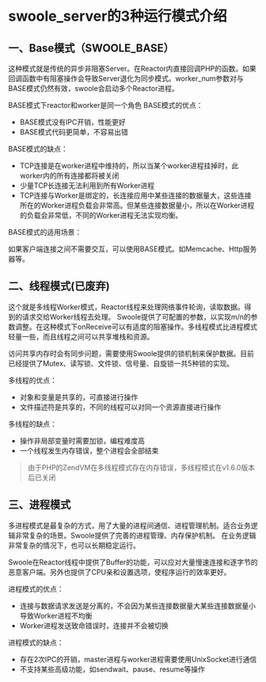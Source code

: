 # swoole_server的3种运行模式介绍
## 一、Base模式（SWOOLE_BASE）
这种模式就是传统的异步非阻塞Server。在Reactor内直接回调PHP的函数。如果回调函数中有阻塞操作会导致Server退化为同步模式。worker_num参数对与BASE模式仍然有效，swoole会启动多个Reactor进程。

BASE模式下reactor和worker是同一个角色
BASE模式的优点：

* BASE模式没有IPC开销，性能更好
* BASE模式代码更简单，不容易出错

BASE模式的缺点：

* TCP连接是在worker进程中维持的，所以当某个worker进程挂掉时，此worker内的所有连接都将被关闭
* 少量TCP长连接无法利用到所有Worker进程
* TCP连接与Worker是绑定的，长连接应用中某些连接的数据量大，这些连接所在的Worker进程负载会非常高。但某些连接数据量小，所以在Worker进程的负载会非常低，不同的Worker进程无法实现均衡。

BASE模式的适用场景：

如果客户端连接之间不需要交互，可以使用BASE模式。如Memcache、Http服务器等。

## 二、线程模式(已废弃)
这个就是多线程Worker模式，Reactor线程来处理网络事件轮询，读取数据。得到的请求交给Worker线程去处理。 Swoole提供了可配置的参数，以实现m/n的参数调整。在这种模式下onReceive可以有适度的阻塞操作。多线程模式比进程模式轻量一些，而且线程之间可以共享堆栈和资源。

访问共享内存时会有同步问题，需要使用Swoole提供的锁机制来保护数据。目前已经提供了Mutex、读写锁、文件锁、信号量、自旋锁一共5种锁的实现。

多线程的优点：

* 对象和变量是共享的，可直接进行操作
* 文件描述符是共享的，不同的线程可以对同一个资源直接进行操作

多线程的缺点：

* 操作非局部变量时需要加锁，编程难度高
* 一个线程发生内存错误，整个进程会全部结束

>由于PHP的ZendVM在多线程模式存在内存错误，多线程模式在v1.6.0版本后已关闭

## 三、进程模式
多进程模式是最复杂的方式，用了大量的进程间通信、进程管理机制。适合业务逻辑非常复杂的场景。Swoole提供了完善的进程管理、内存保护机制。 在业务逻辑非常复杂的情况下，也可以长期稳定运行。

Swoole在Reactor线程中提供了Buffer的功能，可以应对大量慢速连接和逐字节的恶意客户端。另外也提供了CPU亲和设置选项，使程序运行的效率更好。

进程模式的优点：

* 连接与数据请求发送是分离的，不会因为某些连接数据量大某些连接数据量小导致Worker进程不均衡
* Worker进程发送致命错误时，连接并不会被切换

进程模式的缺点：

* 存在2次IPC的开销，master进程与worker进程需要使用UnixSocket进行通信
* 不支持某些高级功能，如sendwait、pause、resume等操作